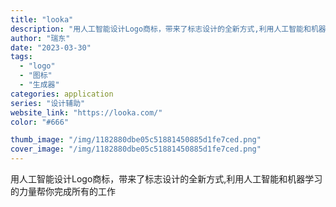 ```yaml
---
title: "looka"
description: "用人工智能设计Logo商标，带来了标志设计的全新方式,利用人工智能和机器学习的力量帮你完成所有的工作"
author: "瑞东"
date: "2023-03-30"
tags:
  - "logo"
  - "图标"
  - "生成器"
categories: application
series: "设计辅助"
website_link: "https://looka.com/"
color: "#666"

thumb_image: "/img/1182880dbe05c51881450885d1fe7ced.png"
cover_image: "/img/1182880dbe05c51881450885d1fe7ced.png"
---
```


用人工智能设计Logo商标，带来了标志设计的全新方式,利用人工智能和机器学习的力量帮你完成所有的工作